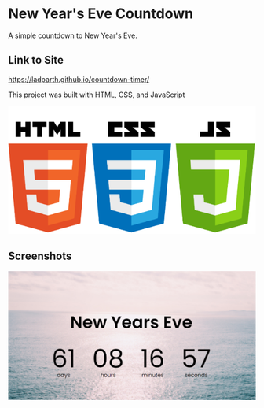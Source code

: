 # New Year's Eve Countdown

A simple countdown to New Year's Eve. 

## Link to Site

https://ladparth.github.io/countdown-timer/

This project was built with HTML, CSS, and JavaScript

![tech-stack](./img/html-css-js.png)

## Screenshots

![countdown](./img/countdown-timer.png)
